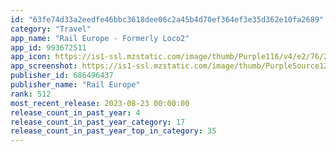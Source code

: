 ```yaml
---
id: "63fe74d33a2eedfe46bbc3618dee06c2a45b4d70ef364ef3e35d362e10fa2689"
category: "Travel"
app_name: "Rail Europe - Formerly Loco2"
app_id: 993672511
app_icon: https://is1-ssl.mzstatic.com/image/thumb/Purple116/v4/e2/76/22/e2762284-3744-fa8e-a7d6-5e76e606bd95/AppIcon-0-0-1x_U007emarketing-0-0-0-10-0-0-sRGB-0-0-0-GLES2_U002c0-512MB-85-220-0-0.png/1024x1024bb.png
app_screenshot: https://is1-ssl.mzstatic.com/image/thumb/PurpleSource126/v4/c4/03/58/c40358e6-8f07-ac6d-e91f-cef9c23ab941/545912ff-ebcb-40ce-8f55-1e069d269521_image-1.png/1242x2688bb.png
publisher_id: 686496437
publisher_name: "Rail Europe"
rank: 512
most_recent_release: 2023-08-23 00:00:00
release_count_in_past_year: 4
release_count_in_past_year_category: 17
release_count_in_past_year_top_in_category: 35
---
```

